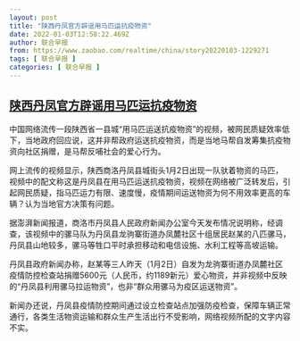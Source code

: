```yaml
---
layout: post
title: "陕西丹凤官方辟谣用马匹运抗疫物资"
date: 2022-01-03T12:58:22.469Z
author: 联合早报
from: https://www.zaobao.com/realtime/china/story20220103-1229271
tags: [ 联合早报 ]
categories: [ 联合早报 ]
---
```

<!--1641230940000-->
[陕西丹凤官方辟谣用马匹运抗疫物资](https://www.zaobao.com/realtime/china/story20220103-1229271)
------

<div>
<p>中国网络流传一段陕西省一县城“用马匹运送抗疫物资”的视频，被网民质疑效率低下，当地政府回应说，这并非帮政府运送抗疫物资，而是当地马帮自发筹集抗疫物资向社区捐赠，是马帮反哺社会的爱心行为。</p><p>网上流传的视频显示，陕西商洛丹凤县城街头1月2日出现一队驮着物资的马匹，视频中的配文称这是丹凤县在用马匹运送抗疫物资，视频在网络被广泛转发后，引起网民质疑，指马匹运力有限、速度慢，疫情期间运送物资为何不用效率更高的车辆？认为当地官方决策有问题。</p><p>据澎湃新闻报道，商洛市丹凤县人民政府新闻办公室今天发布情况说明称，经调查，该视频中的骡马队为丹凤县龙驹寨街道办凤麓社区十组居民赵某的八匹骡马，丹凤县山地较多，骡马等牲口平时承担移动和电信设施、水利工程等高坡运输。</p><section id="imu"><div id="dfp-ad-imu1">        </div></section><p>丹凤县政府新闻办称，赵某等三人昨天（1月2日）自发为龙驹寨街道办凤麓社区疫情防控检查站捐赠5600元（人民币，约1189新元）爱心物资，并非视频中反映的“丹凤县利用骡马拉运物资”，也非“群众用骡马为疫区运送物资”。</p><p>新闻办还说，丹凤县疫情防控期间通过设立检查站点加强防疫检查，保障车辆正常通行，各类生活物资运输和群众生产生活出行不受影响，网络视频所配的文字内容不实。</p>      <div class="cx_paywall_placeholder" id="sph_cdp_40"></div>
</div>
